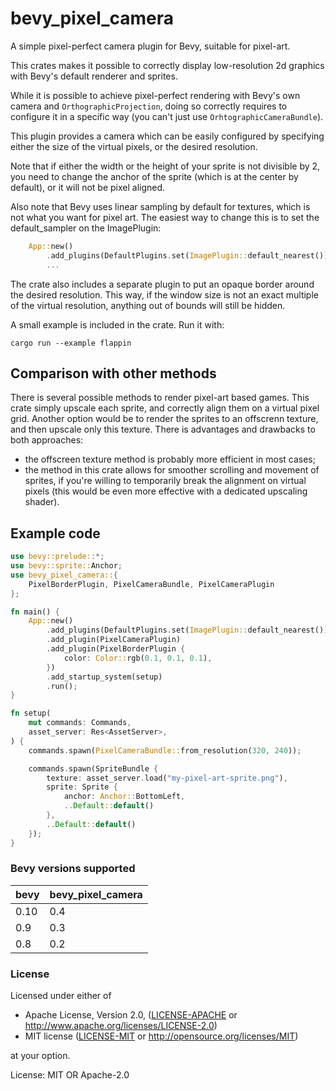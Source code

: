 # bevy_pixel_camera

A simple pixel-perfect camera plugin for Bevy, suitable for pixel-art.

This crates makes it possible to correctly display low-resolution 2d
graphics with Bevy's default renderer and sprites.

While it is possible to achieve pixel-perfect rendering with Bevy's own
camera and `OrthographicProjection`, doing so correctly requires to
configure it in a specific way (you can't just use
`OrhtographicCameraBundle`).

This plugin provides a camera which can be easily configured by specifying
either the size of the virtual pixels, or the desired resolution.

Note that if either the width or the height of your sprite is not divisible
by 2, you need to change the anchor of the sprite (which is at the center by
default), or it will not be pixel aligned.

Also note that Bevy uses linear sampling by default for textures, which is
not what you want for pixel art. The easiest way to change this is to set
the default_sampler on the ImagePlugin:

```rust
    App::new()
        .add_plugins(DefaultPlugins.set(ImagePlugin::default_nearest()))
        ...
```

The crate also includes a separate plugin to put an opaque border around the
desired resolution. This way, if the window size is not an exact multiple of
the virtual resolution, anything out of bounds will still be hidden.

A small example is included in the crate. Run it with:

```console
cargo run --example flappin
```

## Comparison with other methods

There is several possible methods to render pixel-art based games. This
crate simply upscale each sprite, and correctly align them on a virtual
pixel grid. Another option would be to render the sprites to an offscrenn
texture, and then upscale only this texture. There is advantages and
drawbacks to both approaches:

- the offscreen texture method is probably more efficient in most cases;
- the method in this crate allows for smoother scrolling and movement of
  sprites, if you're willing to temporarily break the alignment on virtual
  pixels (this would be even more effective with a dedicated upscaling
  shader).

## Example code

```rust
use bevy::prelude::*;
use bevy::sprite::Anchor;
use bevy_pixel_camera::{
    PixelBorderPlugin, PixelCameraBundle, PixelCameraPlugin
};

fn main() {
    App::new()
        .add_plugins(DefaultPlugins.set(ImagePlugin::default_nearest()))
        .add_plugin(PixelCameraPlugin)
        .add_plugin(PixelBorderPlugin {
            color: Color::rgb(0.1, 0.1, 0.1),
        })
        .add_startup_system(setup)
        .run();
}

fn setup(
    mut commands: Commands,
    asset_server: Res<AssetServer>,
) {
    commands.spawn(PixelCameraBundle::from_resolution(320, 240));

    commands.spawn(SpriteBundle {
        texture: asset_server.load("my-pixel-art-sprite.png"),
        sprite: Sprite {
            anchor: Anchor::BottomLeft,
            ..Default::default()
        },
        ..Default::default()
    });
}
```

### Bevy versions supported

| bevy | bevy_pixel_camera |
|------|-------------------|
| 0.10 | 0.4               |
| 0.9  | 0.3               |
| 0.8  | 0.2               |

### License

Licensed under either of

- Apache License, Version 2.0, ([LICENSE-APACHE](LICENSE-APACHE) or
  <http://www.apache.org/licenses/LICENSE-2.0>)
- MIT license ([LICENSE-MIT](LICENSE-MIT) or
  <http://opensource.org/licenses/MIT>)

at your option.

License: MIT OR Apache-2.0

